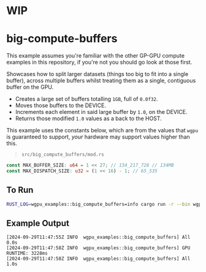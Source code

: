 # WIP


# big-compute-buffers

This example assumes you're familiar with the other GP-GPU compute examples in this repository, if you're not you should go look at those first.

Showcases how to split larger datasets (things too big to fit into a single buffer), across multiple buffers whilst treating them as a single, contiguous buffer on the GPU.

- Creates a large set of buffers totalling `1GB`, full of `0.0f32`.
- Moves those buffers to the DEVICE.
- Increments each element in said large buffer by `1.0`, on the DEVICE.
- Returns those modified `1.0` values as a back to the HOST.

This example uses the constants below, which are from the values that `wgpu` is guaranteed to support, _your_ hardware may support values higher than this.
>`src/big_compute_buffers/mod.rs`
```rust
const MAX_BUFFER_SIZE: u64 = 1 << 27; // 134_217_728 // 134MB
const MAX_DISPATCH_SIZE: u32 = (1 << 16) - 1; // 65_535
```

## To Run
```sh
RUST_LOG=wgpu_examples::big_compute_buffers=info cargo run -r --bin wgpu-examples -- big_compute_buffers
```

## Example Output
```
[2024-09-29T11:47:55Z INFO  wgpu_examples::big_compute_buffers] All 0.0s
[2024-09-29T11:47:58Z INFO  wgpu_examples::big_compute_buffers] GPU RUNTIME: 3228ms
[2024-09-29T11:47:58Z INFO  wgpu_examples::big_compute_buffers] All 1.0s
```
